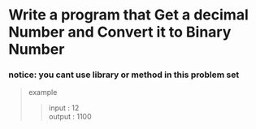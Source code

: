 # Write a program that Get a decimal Number and Convert it to Binary Number
### notice: you cant use library or method in this problem set
> example 
>>input : 12
>> <br>
>>output : 1100
